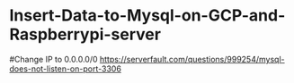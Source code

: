 # Insert-Data-to-Mysql-on-GCP-and-Raspberrypi-server

#Change IP to 0.0.0.0/0
https://serverfault.com/questions/999254/mysql-does-not-listen-on-port-3306
